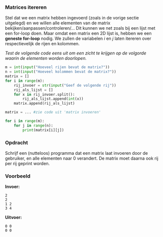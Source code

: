 ### Matrices itereren

Stel dat we een matrix hebben ingevoerd (zoals in de vorige sectie uitgelegd) en we willen alle elementen van de matrix bekijken/aanpassen/controleren/... Dit kunnen we net zoals bij een lijst met een for-loop doen. Maar omdat een matrix een 2D lijst is, hebben we een **geneste for-loop** nodig. 
We zullen de variabelen *i* en *j* laten itereren over respectievelijk de rijen en kolommen.

*Test de volgende code eens uit om een zicht te krijgen op de volgorde waarin de elementen worden doorlopen.*
```python
m = int(input("Hoeveel rijen bevat de matrix?"))
n = int(input("Hoeveel kolommen bevat de matrix?"))
matrix = []     
for i in range(m):
    rij_invoer = str(input("Geef de volgende rij"))
    rij_als_lijst = []
    for x in rij_invoer.split():
        rij_als_lijst.append(int(x))
    matrix.append(rij_als_lijst)

matrix = ... #zie code uit 'matrix invoeren'

for i in range(m):
    for j in range(n):
        print(matrix[i][j])
```

### Opdracht
Schrijf een (nutteloos) programma dat een matrix laat invoeren door de gebruiker, en alle elementen naar 0 verandert.
De matrix moet daarna ook rij per rij geprint worden.


### Voorbeeld

**Invoer:**

    2
    2
    1 2
    3 4

**Uitvoer:**

    0 0
    0 0
